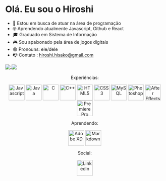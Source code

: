 # Olá. Eu sou o Hiroshi
- 🔭 Estou em busca de atuar na área de programação
- 🤓 Aprendendo atualmente Javascript, Github e React
- 🎓 Graduado em Sistema de Informação
- 🎮 Sou apaixonado pela área de jogos digitais
- 😄 Pronouns: ele/dele
- 📭 Contato : hiroshi.hisako@gmail.com

<div>
  <a href="https://github.com/nhiroshihashimoto">
</div>
  
<a href="https://github.com/nhiroshihashimoto">
  <img align="center" src="https://github-readme-stats.vercel.app/api?username=nhiroshihashimoto&include_all_commits&count_private=true&show_icons=true&theme=highcontrast&bg_color=20,988181,625353,1c1717&title_color=ff5454&icon_color=ff5454&hide_border=true&hide_title=true&border_radius=15&locale=pt-br" />
</a>
<a href="https://github.com/nhiroshihashimoto">
  <img align="center" src="https://github-readme-stats.vercel.app/api/top-langs/?username=nhiroshihashimoto&layout=compact&langs_count=5&show_icons=true&bg_color=20,988181,625353,1c1717&title_color=ff5454&text_color=ffffff&icon_color=ff5454&hide_border=true&border_radius=15" />
</a>
  
<div align="center" style="display: inline_block"><br>
  Experiências:
  
  <a href="https://github.com/nhiroshihashimoto/module_smartmath"><img align="center" alt="Javascript" height="50" width="50" src="https://cdn.jsdelivr.net/gh/devicons/devicon/icons/javascript/javascript-original.svg"></a>
  <a href="https://www.linkedin.com/in/hiroshihashimoto"><img align="center" alt="Java" height="50" width="50" src="https://cdn.jsdelivr.net/gh/devicons/devicon/icons/java/java-original.svg"></a>
  <a href="https://www.linkedin.com/in/hiroshihashimoto"><img align="center" alt="C" height="50" width="50" src="https://cdn.jsdelivr.net/gh/devicons/devicon/icons/c/c-original.svg"></a>
  <a href="https://www.linkedin.com/in/hiroshihashimoto"><img align="center" alt="C++" height="50" width="50" src="https://cdn.jsdelivr.net/gh/devicons/devicon/icons/cplusplus/cplusplus-original.svg"></a>
  <a href="https://github.com/nhiroshihashimoto/calculator/tree/main"><img align="center" alt="HTML5" height="50" width="50" src="https://cdn.jsdelivr.net/gh/devicons/devicon/icons/html5/html5-original.svg"></a>
  <a href="https://github.com/nhiroshihashimoto/calculator/tree/main"><img align="center" alt="CSS3" height="50" width="50" src="https://cdn.jsdelivr.net/gh/devicons/devicon/icons/css3/css3-original.svg"></a>
  <a href="https://www.linkedin.com/in/hiroshihashimoto"><img align="center" alt="MySQL" height="50" width="50" src="https://cdn.jsdelivr.net/gh/devicons/devicon/icons/mysql/mysql-original-wordmark.svg"></a>
  <a href="https://www.linkedin.com/in/hiroshihashimoto"><img align="center" alt="Photoshop" height="50" width="50" src="https://cdn.jsdelivr.net/gh/devicons/devicon/icons/photoshop/photoshop-line.svg"></a>
  <a href="https://www.linkedin.com/in/hiroshihashimoto"><img align="center" alt="After Effects" height="50" width="50" src="https://cdn.jsdelivr.net/gh/devicons/devicon/icons/aftereffects/aftereffects-original.svg"></a>
  <a href="https://www.linkedin.com/in/hiroshihashimoto"><img align="center" alt="Premiere Pro" height="50" width="50" src="https://cdn.jsdelivr.net/gh/devicons/devicon/icons/premierepro/premierepro-original.svg"></a>
  
  Aprendendo:
  
  <a href="https://www.linkedin.com/in/hiroshihashimoto"><img align="center" alt="Adobe XD" height="50" width="50" src="https://cdn.jsdelivr.net/gh/devicons/devicon/icons/xd/xd-line.svg"></a>
  <a href="https://www.linkedin.com/in/hiroshihashimoto"><img align="center" alt="Markdown" height="50" width="50" src="https://d33wubrfki0l68.cloudfront.net/f1f475a6fda1c2c4be4cac04033db5c3293032b4/513a4/assets/images/markdown-mark-white.svg"></a>
  
  Social:
  
  <a href="https://www.linkedin.com/in/hiroshihashimoto"><img align="center" alt="Linkedin" height="50" width="50" src="https://cdn.jsdelivr.net/gh/devicons/devicon/icons/linkedin/linkedin-original.svg"></a>
  
  
  
  
  
  
  
</div>
